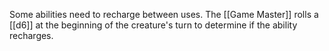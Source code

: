 Some abilities need to recharge between uses. The [[Game Master]] rolls a [[d6]] at the beginning of the creature's turn to determine if the ability recharges.